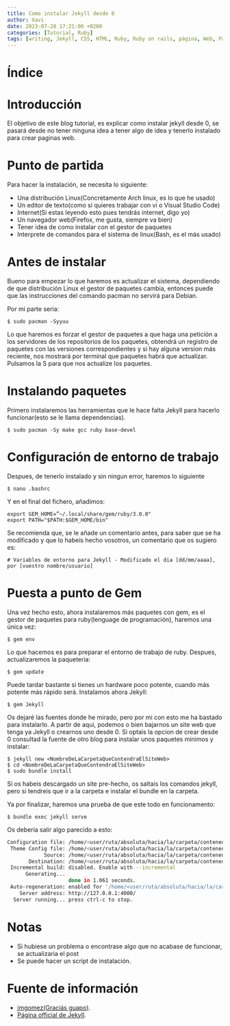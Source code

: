 ```yaml
---
title: Como instalar Jekyll desde 0
author: Xavi
date: 2023-07-28 17:21:00 +0200
categories: [Tutorial, Ruby]
tags: [writing, Jekyll, CSS, HTML, Ruby, Ruby on rails, página, Web, Página web, Herramientas, framework, Tutorial, script, Linux, desde 0, from scratch]
---
```


# Índice

# Introducción

El objetivo de este blog tutorial, es explicar como instalar jekyll desde 0, se pasará desde no tener ninguna idea a tener algo de idea y tenerlo instalado para crear paginas web.

# Punto de partida

Para hacer la instalación, se necesita lo siguiente:
- Una distribución Linux(Concretamente Arch linux, es lo que he usado)
- Un editor de texto(como si quieres trabajar con vi o Visual Studio Code)
- Internet(Si estas leyendo esto pues tendrás internet, digo yo)
- Un navegador web(Firefox, me gusta, siempre va bien)
- Tener idea de como instalar con el gestor de paquetes
- Interprete de comandos para el sistema de linux(Bash, es el más usado)

# Antes de instalar

Bueno para empezar lo que haremos es actualizar el sistema, dependiendo de que distribución Linux el gestor de paquetes cambia, entonces puede que las instrucciones del comando pacman no servirá para Debian.

Por mi parte seria:

```console
$ sudo pacman -Syyuu
```

Lo que haremos es forzar el gestor de paquetes a que haga una petición a los servidores de los repositorios de los paquetes, obtendrá un registro de paquetes con las versiones correspondientes y si hay alguna version más reciente, nos mostrará por terminal que paquetes habrá que actualizar. Pulsamos la S para que nos actualize los paquetes.

# Instalando paquetes

Primero instalaremos las herramientas que le hace falta Jekyll para hacerlo funcionar(esto se le llama dependencias).

```console 
$ sudo pacman -Sy make gcc ruby base-devel 
```

# Configuración de entorno de trabajo

Despues, de tenerlo instalado y sin ningun error, haremos lo siguiente

```console
$ nano .bashrc
```

Y en el final del fichero, añadimos:

```console
export GEM_HOME=”~/.local/share/gem/ruby/3.0.0"
export PATH="$PATH:$GEM_HOME/bin"
```

Se recomienda que, se le añade un comentario antes, para saber que se ha modificado y que lo habeís hecho vosotros, un comentario que os sugiero es:

```console
# Variables de entorno para Jekyll - Modificado el dia [dd/mm/aaaa], por [vuestro nombre/usuario]
```

# Puesta a punto de Gem

Una vez hecho esto, ahora instalaremos más paquetes con gem, es el gestor de paquetes para ruby(lenguage de programación), haremos una única vez:

```console
$ gem env
```

Lo que hacemos es para preparar el entorno de trabajo de ruby. Despues, actualizaremos la paqueteria:

```console
$ gem update
```

Puede tardar bastante si tienes un hardware poco potente, cuando más potente más rápido será. Instalamos ahora Jekyll:

```console
$ gem Jekyll
```

Os dejaré las fuentes donde he mirado, pero por mi con esto me ha bastado para instalarlo. A partir de aqui, podemos o bien bajarnos un site web que tenga ya Jekyll o crearnos uno desde 0. Si optais la opcion de crear desde 0 consultad la fuente de otro blog para instalar unos paquetes minimos y instalar:

```console
$ jekyll new <NombreDeLaCarpetaQueContendraElSiteWeb>
$ cd <NombreDeLaCarpetaQueContendraElSiteWeb>
$ sudo bundle install
```

Si os habeis descargado un site pre-hecho, os saltais los comandos jekyll, pero si tendreis que ir a la carpeta e instalar el bundle en la carpeta.

Ya por finalizar, haremos una prueba de que este todo en funcionamento:

```console
$ bundle exec jekyll serve
```

Os deberia salir algo parecido a esto:

```bash
Configuration file: /home/<user/ruta/absoluta/hacia/la/carpeta/contenedora>/_config.yml
 Theme Config file: /home/<user/ruta/absoluta/hacia/la/carpeta/contenedora>/_config.yml
            Source: /home/<user/ruta/absoluta/hacia/la/carpeta/contenedora>
       Destination: /home/<user/ruta/absoluta/hacia/la/carpeta/contenedora>/_site
 Incremental build: disabled. Enable with --incremental
      Generating... 
                    done in 1.061 seconds.
 Auto-regeneration: enabled for '/home/<user/ruta/absoluta/hacia/la/carpeta/contenedora>'
    Server address: http://127.0.0.1:4000/
  Server running... press ctrl-c to stop.
```

# Notas

- Si hubiese un problema o encontrase algo que no acabase de funcionar, se actualizaria el post
- Se puede hacer un script de instalación.

# Fuente de información

- [jmgomez(Graciás guapo)](https://jmgomez-iaa.github.io/blog/ArchLinux-Instalacion-Jekyll/).
- [Página official de Jekyll](https://jekyllrb.com/).
